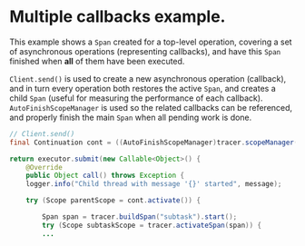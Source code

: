 # Multiple callbacks example.

This example shows a `Span` created for a top-level operation, covering a set of asynchronous operations (representing callbacks), and have this `Span` finished when **all** of them have been executed.

`Client.send()` is used to create a new asynchronous operation (callback), and in turn every operation both restores the active `Span`, and creates a child `Span` (useful for measuring the performance of each callback). `AutoFinishScopeManager` is used so the related callbacks can be referenced, and properly finish the main `Span` when all pending work is done.

```java
// Client.send()
final Continuation cont = ((AutoFinishScopeManager)tracer.scopeManager()).captureScope();

return executor.submit(new Callable<Object>() {
    @Override
    public Object call() throws Exception {
	logger.info("Child thread with message '{}' started", message);

	try (Scope parentScope = cont.activate()) {

	    Span span = tracer.buildSpan("subtask").start();
	    try (Scope subtaskScope = tracer.activateSpan(span)) {
		...

```
